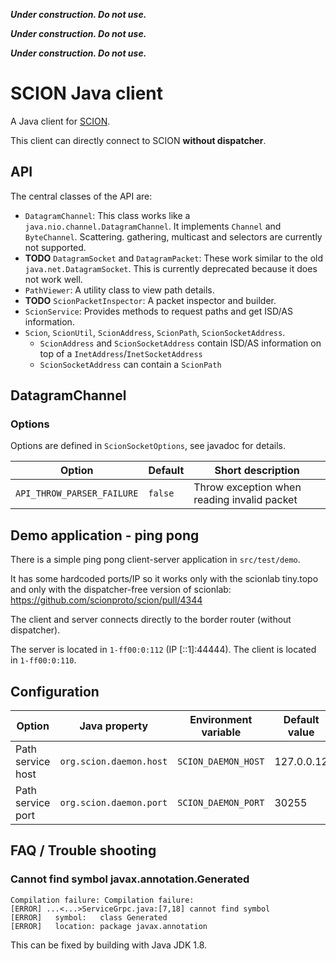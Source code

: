 

***Under construction. Do not use.***

***Under construction. Do not use.***

***Under construction. Do not use.***

# SCION Java client

A Java client for [SCION](https://scion.org).

This client can directly connect to SCION **without dispatcher**.

## API

The central classes of the API are:

- `DatagramChannel`: This class works like a `java.nio.channel.DatagramChannel`. It implements 
  `Channel` and `ByteChannel`. Scattering. gathering, multicast and selectors are currently not
  supported.
- **TODO** `DatagramSocket` and `DatagramPacket`: These work similar to the old `java.net.DatagramSocket`.
  This is currently deprecated because it does not work well.
- `PathViewer`: A utility class to view path details.
- **TODO** `ScionPacketInspector`: A packet inspector and builder.
- `ScionService`: Provides methods to request paths and get ISD/AS information.
- `Scion`, `ScionUtil`, `ScionAddress`, `ScionPath`, `ScionSocketAddress`.
  - `ScionAddress` and `ScionSocketAddress` contain ISD/AS information on top of a 
    `InetAddress`/`InetSocketAddress`
  - `ScionSocketAddress` can contain a `ScionPath`

## DatagramChannel

### Options

Options are defined in `ScionSocketOptions`, see javadoc for details.

| Option            | Default    | Short description         |
|-------------------|------------|---------------------------|
| `API_THROW_PARSER_FAILURE` | `false` | Throw exception when reading invalid packet | 

## Demo application - ping pong

There is a simple ping pong client-server application in `src/test/demo`.

It has some hardcoded ports/IP so it works only with the scionlab tiny.topo and only with the dispatcher-free
version of scionlab: https://github.com/scionproto/scion/pull/4344

The client and server connects directly to the border router (without dispatcher).

The server is located in `1-ff00:0:112` (IP [::1]:44444). The client is located in `1-ff00:0:110`.


## Configuration

| Option            | Java property           | Environment variable | Default value |
|-------------------|-------------------------|----------------------|---------------|
| Path service host | `org.scion.daemon.host` | `SCION_DAEMON_HOST`  | 127.0.0.12    |
| Path service port | `org.scion.daemon.port` | `SCION_DAEMON_PORT`  | 30255         | 

## FAQ / Trouble shooting

### Cannot find symbol javax.annotation.Generated

```
Compilation failure: Compilation failure: 
[ERROR] ...<...>ServiceGrpc.java:[7,18] cannot find symbol
[ERROR]   symbol:   class Generated
[ERROR]   location: package javax.annotation
```

This can be fixed by building with Java JDK 1.8.


